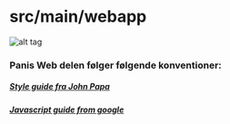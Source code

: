 src/main/webapp
=====

![alt tag](http://www.unawebparati.com/wp-content/uploads/2014/05/web.jpg)

### Panis Web delen følger følgende konventioner:

##### [Style guide fra John Papa](https://github.com/johnpapa/angularjs-styleguide)
##### [Javascript guide from google](https://google-styleguide.googlecode.com/svn/trunk/javascriptguide.xml)
